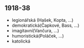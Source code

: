 ## 1918-38

- legionářská (Hašek, Kopta, ...)
- demokratická(Čapkové, Bass, ...)
- imagitavní(Vančura, ...)
- humoristická(Poláček, ...)
- katolická
